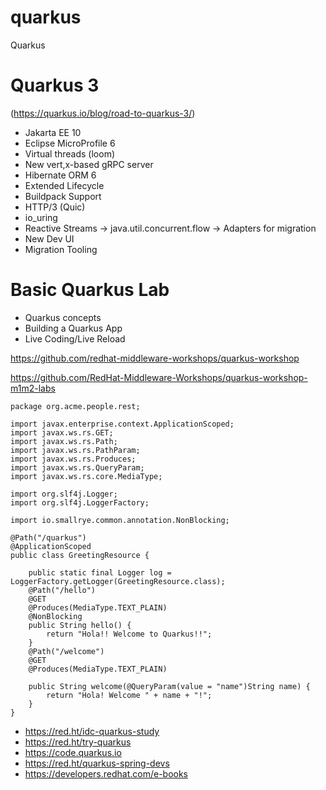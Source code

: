 # quarkus
Quarkus


# Quarkus 3

(https://quarkus.io/blog/road-to-quarkus-3/)

- Jakarta EE 10
- Eclipse MicroProfile 6
- Virtual threads (loom)
- New vert,x-based gRPC server
- Hibernate ORM 6
- Extended Lifecycle
- Buildpack Support
- HTTP/3 (Quic)
- io_uring
- Reactive Streams -> java.util.concurrent.flow
                   -> Adapters for migration
- New Dev UI
- Migration Tooling


# Basic Quarkus Lab
- Quarkus concepts
- Building a Quarkus App
- Live Coding/Live Reload


https://github.com/redhat-middleware-workshops/quarkus-workshop

<!-- [https://red.ht/quakus-lab-mpa](https://quarkus.io/guides/getting-started#the-jax-rs-resources) -->

https://github.com/RedHat-Middleware-Workshops/quarkus-workshop-m1m2-labs

```
package org.acme.people.rest;

import javax.enterprise.context.ApplicationScoped;
import javax.ws.rs.GET;
import javax.ws.rs.Path;
import javax.ws.rs.PathParam;
import javax.ws.rs.Produces;
import javax.ws.rs.QueryParam;
import javax.ws.rs.core.MediaType;

import org.slf4j.Logger;
import org.slf4j.LoggerFactory;

import io.smallrye.common.annotation.NonBlocking;

@Path("/quarkus")
@ApplicationScoped
public class GreetingResource {

    public static final Logger log = LoggerFactory.getLogger(GreetingResource.class);
    @Path("/hello")
    @GET
    @Produces(MediaType.TEXT_PLAIN)
    @NonBlocking
    public String hello() {
        return "Hola!! Welcome to Quarkus!!";
    }
    @Path("/welcome")
    @GET
    @Produces(MediaType.TEXT_PLAIN)

    public String welcome(@QueryParam(value = "name")String name) {
        return "Hola! Welcome " + name + "!";
    }
}
```

<!--<img width="597" alt="image" src="https://user-images.githubusercontent.com/17950332/206992535-8937f30a-134c-4edf-86b6-c9bf1938b01d.png"> -->


- https://red.ht/idc-quarkus-study
- https://red.ht/try-quarkus
- https://code.quarkus.io
- https://red.ht/quarkus-spring-devs
- https://developers.redhat.com/e-books
